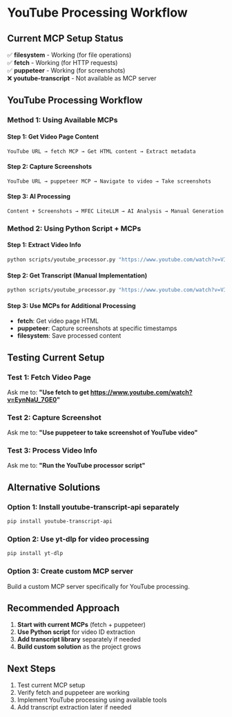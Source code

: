 # YouTube Processing Workflow

## Current MCP Setup Status

✅ **filesystem** - Working (for file operations)  
✅ **fetch** - Working (for HTTP requests)  
✅ **puppeteer** - Working (for screenshots)  
❌ **youtube-transcript** - Not available as MCP server  

## YouTube Processing Workflow

### Method 1: Using Available MCPs

#### Step 1: Get Video Page Content
```
YouTube URL → fetch MCP → Get HTML content → Extract metadata
```

#### Step 2: Capture Screenshots  
```
YouTube URL → puppeteer MCP → Navigate to video → Take screenshots
```

#### Step 3: AI Processing
```
Content + Screenshots → MFEC LiteLLM → AI Analysis → Manual Generation
```

### Method 2: Using Python Script + MCPs

#### Step 1: Extract Video Info
```bash
python scripts/youtube_processor.py "https://www.youtube.com/watch?v=VIDEO_ID" info
```

#### Step 2: Get Transcript (Manual Implementation)
```bash
python scripts/youtube_processor.py "https://www.youtube.com/watch?v=VIDEO_ID" transcript
```

#### Step 3: Use MCPs for Additional Processing
- **fetch**: Get video page HTML
- **puppeteer**: Capture screenshots at specific timestamps
- **filesystem**: Save processed content

## Testing Current Setup

### Test 1: Fetch Video Page
Ask me to: **"Use fetch to get https://www.youtube.com/watch?v=EynNaU_7GE0"**

### Test 2: Capture Screenshot
Ask me to: **"Use puppeteer to take screenshot of YouTube video"**

### Test 3: Process Video Info
Ask me to: **"Run the YouTube processor script"**

## Alternative Solutions

### Option 1: Install youtube-transcript-api separately
```bash
pip install youtube-transcript-api
```

### Option 2: Use yt-dlp for video processing
```bash
pip install yt-dlp
```

### Option 3: Create custom MCP server
Build a custom MCP server specifically for YouTube processing.

## Recommended Approach

1. **Start with current MCPs** (fetch + puppeteer)
2. **Use Python script** for video ID extraction
3. **Add transcript library** separately if needed
4. **Build custom solution** as the project grows

## Next Steps

1. Test current MCP setup
2. Verify fetch and puppeteer are working
3. Implement YouTube processing using available tools
4. Add transcript extraction later if needed